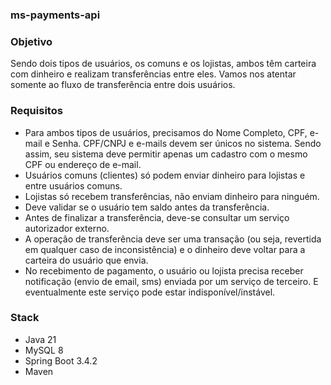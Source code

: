 ### ms-payments-api

### Objetivo

Sendo dois tipos de usuários, os comuns e os lojistas, ambos têm carteira com dinheiro e realizam transferências entre eles.
Vamos nos atentar somente ao fluxo de transferência entre dois usuários.

### Requisitos

- Para ambos tipos de usuários, precisamos do Nome Completo, CPF, e-mail e Senha. CPF/CNPJ e e-mails devem ser únicos no sistema. Sendo assim, seu sistema deve permitir apenas um cadastro com o mesmo CPF ou endereço de e-mail.
- Usuários comuns (clientes) só podem enviar dinheiro para lojistas e entre usuários comuns.
- Lojistas só recebem transferências, não enviam dinheiro para ninguém.
- Deve validar se o usuário tem saldo antes da transferência.
- Antes de finalizar a transferência, deve-se consultar um serviço autorizador externo.
- A operação de transferência deve ser uma transação (ou seja, revertida em qualquer caso de inconsistência) e o dinheiro deve voltar para a carteira do usuário que envia.
- No recebimento de pagamento, o usuário ou lojista precisa receber notificação (envio de email, sms) enviada por um serviço de terceiro. E eventualmente este serviço pode estar indisponível/instável.

### Stack

- Java 21
- MySQL 8
- Spring Boot 3.4.2
- Maven


